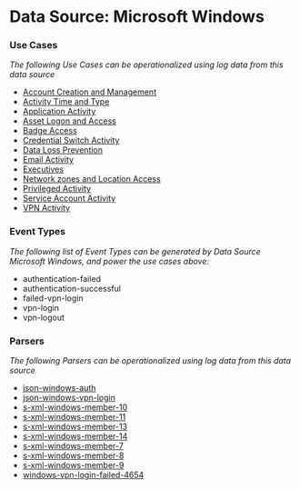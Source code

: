 Data Source: Microsoft Windows
==============================

### Use Cases

_The following Use Cases can be operationalized using log data from this data source_

* [Account Creation and Management](usecase_account_creation_and_management.md)
* [Activity Time  and Type](usecase_activity_time__and_type.md)
* [Application Activity](usecase_application_activity.md)
* [Asset Logon and Access](usecase_asset_logon_and_access.md)
* [Badge Access](usecase_badge_access.md)
* [Credential Switch Activity](usecase_credential_switch_activity.md)
* [Data Loss Prevention](usecase_data_loss_prevention.md)
* [Email Activity](usecase_email_activity.md)
* [Executives](usecase_executives.md)
* [Network zones and Location Access](usecase_network_zones_and_location_access.md)
* [Privileged Activity](usecase_privileged_activity.md)
* [Service Account Activity](usecase_service_account_activity.md)
* [VPN Activity](usecase_vpn_activity.md)


### Event Types

_The following list of Event Types can be generated by Data Source Microsoft Windows, and power the use cases above:_

- authentication-failed
- authentication-successful
- failed-vpn-login
- vpn-login
- vpn-logout


### Parsers

_The following Parsers can be operationalized using log data from this data source_

* [json-windows-auth](parserContent_json-windows-auth.md)
* [json-windows-vpn-login](parserContent_json-windows-vpn-login.md)
* [s-xml-windows-member-10](parserContent_s-xml-windows-member-10.md)
* [s-xml-windows-member-11](parserContent_s-xml-windows-member-11.md)
* [s-xml-windows-member-13](parserContent_s-xml-windows-member-13.md)
* [s-xml-windows-member-14](parserContent_s-xml-windows-member-14.md)
* [s-xml-windows-member-7](parserContent_s-xml-windows-member-7.md)
* [s-xml-windows-member-8](parserContent_s-xml-windows-member-8.md)
* [s-xml-windows-member-9](parserContent_s-xml-windows-member-9.md)
* [windows-vpn-login-failed-4654](parserContent_windows-vpn-login-failed-4654.md)
